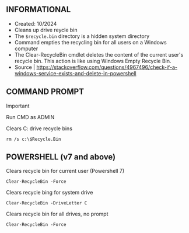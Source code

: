 ## INFORMATIONAL
- Created: 10/2024
- Cleans up drive reycle bin
- The `$recycle.bin` directory is a hidden system directory
- Command empties the recycling bin for all users on a Windows computer
- The Clear-RecycleBin cmdlet deletes the content of the current user's recycle bin. This action is like using Windows Empty Recycle Bin.
- Source | https://stackoverflow.com/questions/4967496/check-if-a-windows-service-exists-and-delete-in-powershell      

## COMMAND PROMPT
> [!IMPORTANT]
> Run CMD as ADMIN

Clears C: drive recycle bins
```
rm /s c:\$Recycle.Bin 
```

## POWERSHELL (v7 and above)
Clears recycle bin for current user (Powershell 7)
```
Clear-RecycleBin -Force
```

Clears recycle bing for system drive
```
Clear-RecycleBin -DriveLetter C
```

Clears recycle bin for all drives, no prompt
```
Clear-RecycleBin -Force
```
